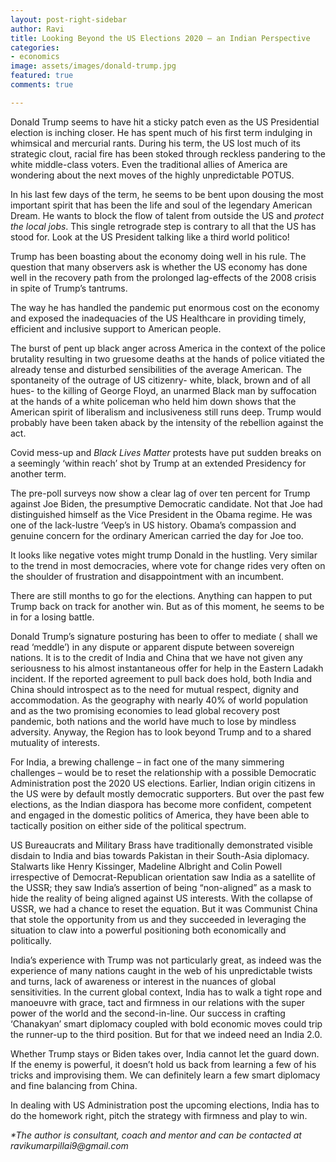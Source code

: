 ```yaml
---
layout: post-right-sidebar
author: Ravi
title: Looking Beyond the US Elections 2020 – an Indian Perspective
categories:
- economics
image: assets/images/donald-trump.jpg
featured: true
comments: true

---
```

Donald Trump seems to have hit a sticky patch even as the US Presidential election is inching closer. He has spent much of his first term indulging in whimsical and mercurial rants. During his term, the US lost much of its strategic clout, racial fire has been stoked through reckless pandering to the white middle-class voters. Even the traditional allies of America are wondering about the next moves of the highly unpredictable POTUS.

In his last few days of the term, he seems to be bent upon dousing the most important spirit that has been the life and soul of the legendary American Dream. He wants to block the flow of talent from outside the US and _protect the local jobs_. This single retrograde step is contrary to all that the US has stood for. Look at the US President talking like a third world politico!

Trump has been boasting about the economy doing well in his rule. The question that many observers ask is whether the US economy has done well in the recovery path from the prolonged lag-effects of the 2008 crisis in spite of Trump’s tantrums.

The way he has handled the pandemic put enormous cost on the economy and exposed the inadequacies of the US Healthcare in providing timely, efficient and inclusive support to American people.

The burst of pent up black anger across America in the context of the police brutality resulting in two gruesome deaths at the hands of police vitiated the already tense and disturbed sensibilities of the average American. The spontaneity of the outrage of US citizenry- white, black, brown and of all hues- to the killing of George Floyd, an unarmed Black man by suffocation at the hands of a white policeman who held him down shows that the American spirit of liberalism and inclusiveness still runs deep. Trump would probably have been taken aback by the intensity of the rebellion against the act.

Covid mess-up and _Black Lives Matter_ protests have put sudden breaks on a seemingly ‘within reach’ shot by Trump at an extended Presidency for another term.

The pre-poll surveys now show a clear lag of over ten percent for Trump against Joe Biden, the presumptive Democratic candidate. Not that Joe had distinguished himself as the Vice President in the Obama regime. He was one of the lack-lustre ‘Veep’s in US history. Obama’s compassion and genuine concern for the ordinary American carried the day for Joe too.

It looks like negative votes might trump Donald in the hustling. Very similar to the trend in most democracies, where vote for change rides very often on the shoulder of frustration and disappointment with an incumbent.

There are still months to go for the elections. Anything can happen to put Trump back on track for another win. But as of this moment, he seems to be in for a losing battle.

Donald Trump’s signature posturing has been to offer to mediate ( shall we read ‘meddle’) in any dispute or apparent dispute between sovereign nations. It is to the credit of India and China that we have not given any seriousness to his almost instantaneous offer for help in the Eastern Ladakh incident. If the reported agreement to pull back does hold, both India and China should introspect as to the need for mutual respect, dignity and accommodation. As the geography with nearly 40% of world population and as the two promising economies to lead global recovery post pandemic, both nations and the world have much to lose by mindless adversity. Anyway, the Region has to look beyond Trump and to a shared mutuality of interests.

For India, a brewing challenge – in fact one of the many simmering challenges – would be to reset the relationship with a possible Democratic Administration post the 2020 US elections. Earlier, Indian origin citizens in the US were by default mostly democratic supporters. But over the past few elections, as the Indian diaspora has become more confident, competent and engaged in the domestic politics of America, they have been able to tactically position on either side of the political spectrum.

US Bureaucrats and Military Brass have traditionally demonstrated visible disdain to India and bias towards Pakistan in their South-Asia diplomacy. Stalwarts like Henry Kissinger, Madeline Albright and Colin Powell irrespective of Democrat-Republican orientation saw India as a satellite of the USSR; they saw India’s assertion of being “non-aligned” as a mask to hide the reality of being aligned against US interests. With the collapse of USSR, we had a chance to reset the equation. But it was Communist China that stole the opportunity from us and they succeeded in leveraging the situation to claw into a powerful positioning both economically and politically.

India’s experience with Trump was not particularly great, as indeed was the experience of many nations caught in the web of his unpredictable twists and turns, lack of awareness or interest in the nuances of global sensitivities. In the current global context, India has to walk a tight rope and manoeuvre with grace, tact and firmness in our relations with the super power of the world and the second-in-line. Our success in crafting ‘Chanakyan’ smart diplomacy coupled with bold economic moves could trip the runner-up to the third position. But for that we indeed need an India 2.0.

Whether Trump stays or Biden takes over, India cannot let the guard down. If the enemy is powerful, it doesn’t hold us back from learning a few of his tricks and improvising them. We can definitely learn a few smart diplomacy and fine balancing from China.

In dealing with US Administration post the upcoming elections, India has to do the homework right, pitch the strategy with firmness and play to win.

_*The author is consultant, coach and mentor and can be contacted at ravikumarpillai9@gmail.com_